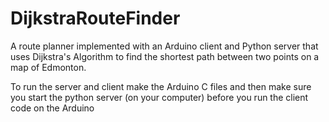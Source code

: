 # DijkstraRouteFinder
A route planner implemented with an Arduino client and Python server that uses Dijkstra's Algorithm to find the shortest path between two points on a map of Edmonton.

To run the server and client make the Arduino C files and then make sure you start the python server (on your computer) before you run the client code on the Arduino